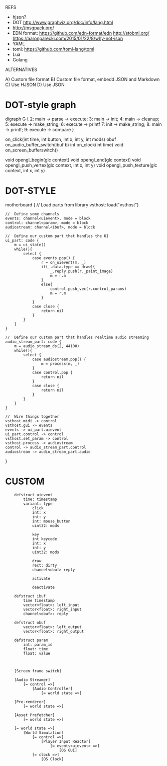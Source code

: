 








REFS
- hjson?
- DOT http://www.graphviz.org/doc/info/lang.html
- http://msgpack.org/
- EDN format: https://github.com/edn-format/edn
http://stobml.org/
https://aaronparecki.com/2015/01/22/8/why-not-json
- YAML
- toml: https://github.com/toml-lang/toml
- Lua
- Golang


ALTERNATIVES

A) Custom file format
B) Custom file format, embedd JSON and Markdown
C) Use HJSON
D) Use JSON




# DOT-style graph
digraph G {
	2: main -> parse -> execute;
	3: main -> init;
	4: main -> cleanup;
	5: execute -> make_string;
	6: execute -> printf
	7: init -> make_string;
	8: main -> printf;
	9: execute -> compare
}




on_click(int time, int button, int x, int y, int mods)
obuf on_audio_buffer_switch(ibuf b)
int on_clock(int time)
void on_screen_bufferswitch()

void opengl_begin(glc context)
void opengl_end(glc context)
void opengl_push_vertex(glc context, int x, int y)
void opengl_push_texture(glc context, int x, int y)



# DOT-STYLE

motherboard {
	//	Load parts from library
	vsthost: load("vsthost")

	//	Define some channels
	events: channel<uievent>, mode = block
	control: channel<param>, mode = block
	audiostream: channel<ibuf>, mode = block

	//	Define our custom part that handles the UI
	ui_part: code {
		m = ui_state()
		while(){
			select {
				case events.pop() {
					r = on_uievent(m, _)
					if(_.data.type == draw){
						_.reply.push(r._paint_image)
						m = r.m
					}
					else{
						control.push_vec(r.control_params)
						m = r.m
					}
				}
				case close {
					return nil
				}
			}
		}
	}

	//	Define our custom part that handles realtime audio streaming
	audio_stream_part: code {
		m = audio_stream_ds(2, 44100)
		while(){
			select {
				case audiostream.pop() {
					m = process(m, _)
				}
				case control.pop {
					return nil
				}
				case close {
					return nil
				}
			}
		}
	}

	//	Wire things together
	vsthost.midi -> control
	vsthost.gui -> events
	events -> ui_part.uievent
	ui_part.control -> control
	vsthost.set_param -> control
	vsthost.process -> audiostream
	control -> audio_stream_part.control
	audiostream -> audio_stream_part.audio
}



# CUSTOM
		
		defstruct uievent
			time: timestamp
			variant: type
				click
				int: x
				int: y
				int: mouse_button
				uint32: mods
		
				key
				int keycode
				int: x
				int: y
				uint32: mods
		
				draw
				rect: dirty
				channel<obuf> reply
		
				activate
		
				deactivate
		
		defstruct ibuf
			time timestamp
			vector<float>: left_input
			vector<float>: right_input
			channel<obuf>: reply
		
		defstruct obuf
			vector<float>: left_output
			vector<float>: right_output
		
		defstruct param
			int: param_id
			float: time
			float: value
		
		
		
		[Screen frame switch]
		
		[Audio Streamer]
			[= control =>]
				[Audio Controller]
					[= world state =>]
		
		[Pre-renderer]
			[= world state =>]
		
		[Asset Prefetcher]
			[= world state =>]
		
		[= world state =>]
			[World Simulation]
				[= control =>]
					[Player Input Reactor]
						[= events<uievent> =>]
							[OS GUI]
				[= clock =>]
					[OS Clock]
		
